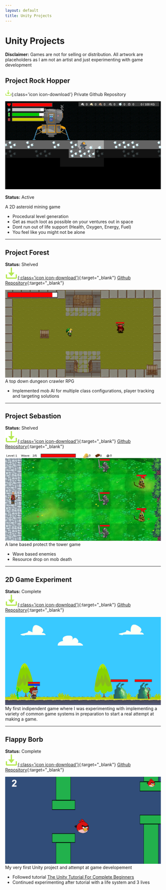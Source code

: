 ```yaml
---
layout: default
title: Unity Projects
---
```


# Unity Projects

<div class="callout">
  <strong>Disclaimer:</strong> Games are not for selling or distribution. All artwork are placeholders as I am not an artist and just experimenting with game development   
</div>

## Project Rock Hopper
![Download](assets/images/download.png){:class='icon icon-download'} Private Github Repository

![RockHopper](assets/images/project_rock_hopper.png)

**Status:** Active

A 2D asteroid mining game
* Procedural level generation
* Get as much loot as possible on your ventures out in space
* Dont run out of life support (Health, Oxygen, Energy, Fuel)
* You feel like you might not be alone

---

## Project Forest
**Status:** Shelved  
[![Download](assets/images/icon-download.svg){:class='icon icon-download'}](https://github.com/Fenris42/Project_Forest){:target="_blank"}
[Github Repository](https://github.com/Fenris42/Project_Forest){:target="_blank"}

![Forest](assets/images/project_forest.png)
A top down dungeon crawler RPG
* Implemented mob AI for multiple class configurations, player tracking and targeting solutions

---

## Project Sebastion
**Status:** Shelved  
[![Download](assets/images/icon-download.svg){:class='icon icon-download'}](https://github.com/Fenris42/Project_Sebastion){:target="_blank"}
[Github Repository](https://github.com/Fenris42/Project_Sebastion){:target="_blank"}

![Sebastion](assets/images/project_sebastion.png)
A lane based protect the tower game
* Wave based enemies
* Resource drop on mob death

---

## 2D Game Experiment
**Status:** Complete  
[![Download](assets/images/icon-download.svg){:class='icon icon-download'}](https://github.com/Fenris42/2D_Platformer_Experiment){:target="_blank"}
[Github Repository](https://github.com/Fenris42/2D_Platformer_Experiment){:target="_blank"}

![2D_Experiment](assets/images/2d_experiment.png)
My first indipendent game where I was experimenting with implementing a variety of common game systems in preparation to start a real attempt at making a game.

---

## Flappy Borb
**Status:** Complete  
[![Download](assets/images/icon-download.svg){:class='icon icon-download'}](https://github.com/Fenris42/Flappy_Borb){:target="_blank"}
[Github Repository](https://github.com/Fenris42/Flappy_Borb){:target="_blank"}

![FlappyBorb](assets/images/flappy_borb.png)
My very first Unity project and attempt at game developement
* Followed tutorial [The Unity Tutorial For Complete Beginners](https://youtu.be/XtQMytORBmM?si=leTh6QheRjBX62GI)
* Continued experimenting after tutorial with a life system and 3 lives
